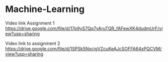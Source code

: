 # Machine-Learning

Video link Assignment 1
https://drive.google.com/file/d/17p9yS7Qq7yAruTQR_fAFewXK4dudmUrF/view?usp=sharing


Video link to assignment 2
https://drive.google.com/file/d/1SPSk5NxcigVZcuKeAJcSOFFA64xPQCVM/view?usp=sharing
